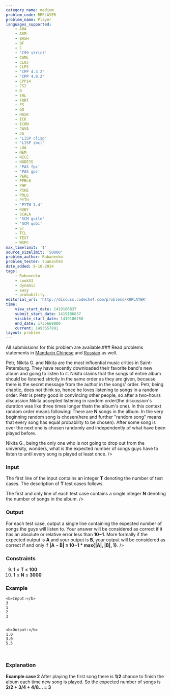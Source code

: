 ```yaml
---
category_name: medium
problem_code: RRPLAYER
problem_name: Player
languages_supported:
    - ADA
    - ASM
    - BASH
    - BF
    - C
    - 'C99 strict'
    - CAML
    - CLOJ
    - CLPS
    - 'CPP 4.3.2'
    - 'CPP 4.9.2'
    - CPP14
    - CS2
    - D
    - ERL
    - FORT
    - FS
    - GO
    - HASK
    - ICK
    - ICON
    - JAVA
    - JS
    - 'LISP clisp'
    - 'LISP sbcl'
    - LUA
    - NEM
    - NICE
    - NODEJS
    - 'PAS fpc'
    - 'PAS gpc'
    - PERL
    - PERL6
    - PHP
    - PIKE
    - PRLG
    - PYTH
    - 'PYTH 3.4'
    - RUBY
    - SCALA
    - 'SCM guile'
    - 'SCM qobi'
    - ST
    - TCL
    - TEXT
    - WSPC
max_timelimit: '1'
source_sizelimit: '50000'
problem_author: Rubanenko
problem_tester: tuananh93
date_added: 8-10-2014
tags:
    - Rubanenko
    - cook53
    - dynamic
    - easy
    - probability
editorial_url: 'http://discuss.codechef.com/problems/RRPLAYER'
time:
    view_start_date: 1419186837
    submit_start_date: 1419186837
    visible_start_date: 1419186758
    end_date: 1735669800
    current: 1493557891
layout: problem
---
```

All submissions for this problem are available.###  Read problems statements in [Mandarin Chinese](http://www.codechef.com/download/translated/COOK53/mandarin/RRPLAYER.pdf) and [Russian](http://www.codechef.com/download/translated/COOK53/russian/RRPLAYER.pdf) as well.

Petr, Nikita G. and Nikita are the most influential music critics in Saint-Petersburg. They have recently downloaded their favorite band's new album and going to listen to it. Nikita claims that the songs of entire album should be listened strictly in the same order as they are given, because there is the secret message from the author in the songs' order. Petr, being chaotic, does not think so, hence he loves listening to songs in a random order. Petr is pretty good in convincing other people, so after a two-hours discussion Nikita accepted listening in random order(the discussion's duration was like three times longer thatn the album's one). In this context random order means following: There are **N** songs in the album. In the very beginning random song is chosen(here and further "random song" means that every song has equal probability to be chosen). After some song is over the next one is chosen randomly and independently of what have been played before. 

Nikita G., being the only one who is not going to drop out from the university, wonders, what is the expected number of songs guys have to listen to until every song is played at least once. />

### Input

The first line of the input contains an integer **T** denoting the number of test cases. The description of **T** test cases follows. 

The first and only line of each test case contains a single integer **N** denoting the number of songs in the album. />

### Output

For each test case, output a single line containing the expected number of songs the guys will listen to. Your answer will be considered as correct if it has an absolute or relative error less than **10−1**. More formally if the expected output is **A** and your output is **B**, your output will be considered as correct if and only if
**|A − B| ≤ 10−1 \* max{|A|, |B|, 1}**. />

### Constraints

9. **1** ≤ **T** ≤  **100**
10. **1** ≤ **N** ≤  **3000**
### Example

```
<b>Input:</b>
3
1
2
3


<b>Output:</b>
1.0
3.0
5.5



```
### Explanation

**Example case 2** After playing the first song there is **1/2** chance to finish the album each time new song is played. So the expected number of songs is **2/2 + 3/4 + 4/8... = 3**